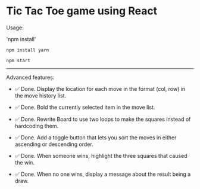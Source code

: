 # Tic Tac Toe game using React

Usage:

'npm install'

`npm install yarn`

`npm start`

---

Advanced features:

* :white_check_mark: Done. Display the location for each move in the format (col, row) in the move history list.

* :white_check_mark: Done. Bold the currently selected item in the move list.

* :white_check_mark: Done. Rewrite Board to use two loops to make the squares instead of hardcoding them.

* :white_check_mark: Done. Add a toggle button that lets you sort the moves in either ascending or descending order.

* :white_check_mark: Done. When someone wins, highlight the three squares that caused the win.

* :white_check_mark: Done. When no one wins, display a message about the result being a draw.
